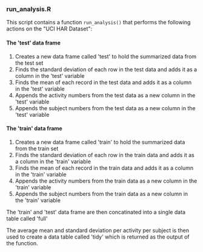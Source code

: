 ### run_analysis.R

This script contains a function `run_analysis()` that performs the following actions on the "UCI HAR Dataset":

#### The 'test' data frame
1.  Creates a new data frame called 'test' to hold the summarized data from the test set
2.  Finds the standard deviation of each row in the test data and adds it as a column in the 'test' variable
3.  Finds the mean of each record in the test data and adds it as a column in the 'test' variable
4.  Appends the activity numbers from the test data as a new column in the 'test' variable
5.  Appends the subject numbers from the test data as a new column in the 'test' variable

#### The 'train' data frame
1.  Creates a new data frame called 'train' to hold the summarized data from the train set
2.  Finds the standard deviation of each row in the train data and adds it as a column in the 'train' variable
3.  Finds the mean of each record in the train data and adds it as a column in the 'train' variable
4.  Appends the activity numbers from the train data as a new column in the 'train' variable
5.  Appends the subject numbers from the train data as a new column in the 'train' variable

The 'train' and 'test' data frame are then concatinated into a single data table called 'full'

The average mean and standard deviation per activity per subject is then used to create a data table called 'tidy' which is returned as the output of the function.